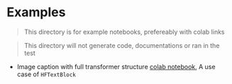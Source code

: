 # Examples
> This directory is for example notebooks, prefereably with colab links

> This directory will not generate code, documentations or ran in the test

* Image caption with full transformer structure [colab notebook](image_caption.ipynb), A use case of ```HFTextBlock```
